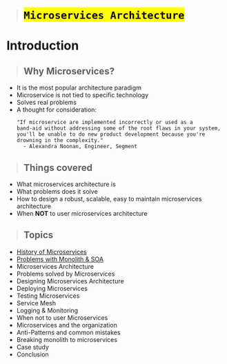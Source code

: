 > # <mark>`Microservices Architecture`</mark>

# Introduction

> ## Why Microservices?

-   It is the most popular architecture paradigm
-   Microservice is not tied to specific technology
-   Solves real problems
-   A thought for consideration:
    ```text
    "If microservice are implemented incorrectly or used as a
    band-aid without addressing some of the root flaws in your system,
    you'll be unable to do new product development because you're drowning in the complexity."
      - Alexandra Noonan, Engineer, Segment
    ```

> ## Things covered

-   What microservices architecture is
-   What problems does it solve
-   How to design a robust, scalable, easy to maintain microservices architecture
-   When **NOT** to user microservices architecture

> ## Topics

-   [History of Microservices](topics/01/01-history-of-microservices.md)
-   [Problems with Monolith & SOA](topics/02/02-problems-with-monolith-and-SOA.md)
-   Microservices Architecture
-   Problems solved by Microservices
-   Designing Microservices Architecture
-   Deploying Microservices
-   Testing Microservices
-   Service Mesh
-   Logging & Monitoring
-   When not to user Microservices
-   Microservices and the organization
-   Anti-Patterns and common mistakes
-   Breaking monolith to microservices
-   Case study
-   Conclusion
